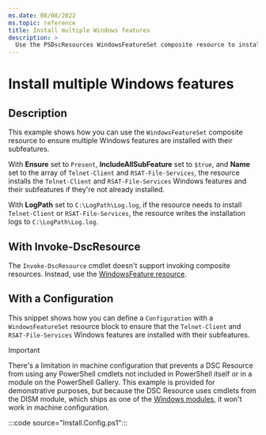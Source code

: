 ```yaml
---
ms.date: 08/08/2022
ms.topic: reference
title: Install multiple Windows features
description: >
  Use the PSDscResources WindowsFeatureSet composite resource to install multiple Windows features.
---
```


# Install multiple Windows features

## Description

This example shows how you can use the `WindowsFeatureSet` composite resource to ensure multiple
Windows features are installed with their subfeatures.

With **Ensure** set to `Present`, **IncludeAllSubFeature** set to `$true`, and **Name** set to the
array of `Telnet-Client` and `RSAT-File-Services`, the resource installs the `Telnet-Client` and
`RSAT-File-Services` Windows features and their subfeatures if they're not already installed.

With **LogPath** set to `C:\LogPath\Log.log`, if the resource needs to install `Telnet-Client` or
`RSAT-File-Services`, the resource writes the installation logs to `C:\LogPath\Log.log`.

## With Invoke-DscResource

The `Invoke-DscResource` cmdlet doesn't support invoking composite resources. Instead, use the
[WindowsFeature resource][1].

## With a Configuration

This snippet shows how you can define a `Configuration` with a `WindowsFeatureSet` resource block to
ensure that the `Telnet-Client` and `RSAT-File-Services` Windows features are installed with their
subfeatures.

> [!IMPORTANT]
> There's a limitation in machine configuration that prevents a DSC Resource from using any
> PowerShell cmdlets not included in PowerShell itself or in a module on the PowerShell Gallery.
> This example is provided for demonstrative purposes, but because the DSC Resource uses cmdlets
> from the DISM module, which ships as one of the [Windows modules][2], it won't work in machine
> configuration.

:::code source="Install.Config.ps1":::

<!-- Reference Links -->

[1]: ../WindowsFeature/WindowsFeature.md
[2]: /powershell/windows/module-compatibility#module-list